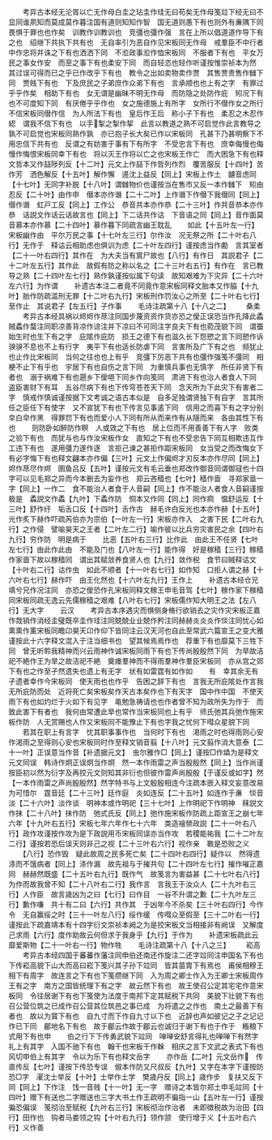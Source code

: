 <!-- { "loadSidebar": true } -->
　　考异古本经无沦胥以亡无作母白圭之玷圭作珪无曰苟矣无作母笺竝下经无曰不显同谁夙知而莫成莫作暮注国有道则知知作智　国无道则愚下有也则外有亷隅下同　畏惧于罪也也作矣　训教作训教训也　竞彊也彊作强　言在上所以倡道道作导下有之也　绍继下共执下共有也　无自率引为恶自作见宋板同无作母　戒羣臣不中行者中作忠将并诛之下有也洒洒下同　不涖政事涖作恤宋板同　不服者下有也　平女万民之事女作安　而至之事下有也柔安下同　而自轻恣也轻作听谨按惟崇祯本为然　其过误可得而已之乎已作改乎下有也　教令之出如卖物卖作贾　其售贾贵售作雠下同　贾贱下有也　下及庶民之子弟庶作众弟下有也　言承顺也也上有之字　有罪过乎乎作矣　相助下有也　女无谓是幽昧不明无作母　而防隐之处防作庇　矧况下有也不可度知下同　有厌倦乎乎作也　女之施德施上有所字　女所行不僣作女之所行不信宋板同僣作信　为人所法下有也　皇后作王后　称小子下有也　柔忍之木忍作綛　谓我不信下有也　以手掣之掣作挈　此言以教道之熟不可启觉作此言教导之孰不可启觉也宋板同熟作孰　亦已抱子长大矣已作以宋板同　孔甚下乃甚明察下不用忠信下共有也　反谓之有妨害于事有下有所字　不受忠言下有也　庶幸侮慢也侮慢作悔恨宋板同幸下有也　将以灭王作将以亡之也宋板王作亡　而大困急下有也释文哲本又作喆陟列反【十二叶】元文上作喆下作哲列作烈　覆苦服反【十四叶】苦作芳　洒色解反【十五叶】解作懈　逷沈上益反【同上】宋板上作土　鑢音虑同【十七叶】无同字补脱【十八叶】谓雠物价也谨按当在售市又反一本作雠下　矧由忍反【二十叶】由作申　僣本亦作谮【二十二叶】上作谮下作僣下我僣同【同上】僣作谮　虹戸工反【同上】工作公　恭音共本亦作恭【二十三叶】作共音恭本亦作恭　话説文作话云话故言也【同上】下二话共作诂　下音语之同【同上】音作面莫音慕本亦作慕【二十四叶】慕作暮下同疏言幽王耽乱
　　如此【十五叶左一行】宋板幽作由　平尔万民之事【十七叶左三行】尔作汝　况无祭之所【二十叶右八行】无作于　释诂云相助虑也俱训为虑【二十叶左四行】谨按虑当作勴　言其室者【二十一叶右四行】其作在　为大夫当有賔尸故也【八行】有作日　其説君子【二十二叶左五行】其作此　故假有防之称以名之【二十三叶右五行】有作在　言已教导之熟【二十四叶左七行】熟作孰谨按似属下句读　故知艰难为下灾异【二十六叶左六行】为作谓
　　补遗古本注二者竟不同竟作意宋板同释文胎本又作脇【十九叶】胎作防疏滥刑无罪【十二叶右九行】宋板刑作罚汝心之所至【二十叶右七行】至作止　其说君子【左五行】子作事
　　毛诗注疏第十八【十八之二】
　　桑柔
　　考异古本经具祸以烬烬作荩注同国步蔑资资作货亦恐之僾正误恐当作孔降此蟊贼蟊作蝥注同职凉善背凉作谅注并下凉曰不可同注字良夫下有也菀茂貌下同　谓蚕始生时也生下有之字　庇隂作庇防　损王之德下有也滋久长下怨愬之言下同愬作诉　骙骙不息也不上有行字　夷平下有也适长防虐下同　言害所及广下有之也　频犹止也止作比宋板同　当何之往也也上有乎　竞彊下厉恶下共有也彊作强笺不彊同　相梗不止下有乎也　宇居下有也自伤之言下同　为重慎兵事也无慎字　所任非贤下有者也　溺于祸难下有也遡乡下僾唈下同乡作向笺同　肃进下有也治人者食人下同　盗臣害财下有耳　五谷尽病下有也下传穹苍苍天下同　念天所为下此灾下有害者二字　慎戒作慎诚谨按据下文考诚之语古本似是　自多足独谓贤独下有自字　言其所任之臣任下有使字　又不宣犹下有也下传言见事逺下同　信用之而喜下有之字分别皁白皁作黑　得罪罚下有也而爱小人下同有所从而来作有从隧而来　各由其性下有也
　　则防卧如醉防作瞑　人或效之下有也　居上位而不用善善下有人字　败类之验下有也　而犹与也与作汝宋板作女　直知之下有也不受忠告下同互相欺违互作工违下有也　遂用彊力遂作逐　言拒己谏之甚拒作距宋板同　女当受之而改悔女下有必字悔下有也释文翩本亦作偏【三叶】元文上作偏烬才刃反本亦作尽同【同上】烬作荩尽作烬　圉鱼吕反【五叶】谨按元文有毛云垂也郑改作御音同谓御冦也十四字可以见毛郑之异而今本删去为妄作也　郑云吝穑也【七叶】穑作啬　寻郑家啬一字【同上】一作二　食不能治人者食于人音嗣【同上】作不能治人者食人音嗣谨按极是　蟊説文作蟊【九叶】下蟊作防　恫本又作同【同上】同作痌　愠舒运反【十三叶】舒作纡　垢舌口反【十四叶】舌作古　赫毛许白反光也本亦作赫【十五叶】光作炙下赫作吓疏芮伯亦为宗伯【一叶左一行】宋板亦作入　之害下民【二叶右九行】之作侵　譬喻昊天之王者【二叶左二行】喻作彼以比兵穷灾害民之余【四叶右九行】穷作防　明是病于
　　比恶【五叶右三行】比作此　由此王不任贤【七叶左七行】由此作此由　不能及门也【八叶左一行】能作得　好是稼穑【三行】稼穑作家啬下故以稼穑同　谓出其赋敛养食贤人也【九行】敛作税　食节曰贼释诂文【十叶右二行】诂作虫　如此不顺者【十一叶右七行】如作知　口拒人谓之赫【十六叶右七行】赫作吓　由王化然也【十六叶左九行】王作上
　　补遗古本经仓兄填兮兄作况注同　亦恐之僾恐作孔宋板同释文稼王申毛音驾【七叶】稼作家下稼穑同宋板同疏无逸云先儒稼穑之艰难【八叶右七行】宋板儒作知大明王之法【左八行】无大字
　　云汉
　　考异古本序遇灾而惧侧身脩行欲销去之灾作灾宋板正嘉作烖销作消经圭璧既卒圭作珪注同兢兢业业兢作矜注同赫赫炎炎炎作惔注同忧心如熏熏作薰宋板同瞻卬昊天卬作仰下皆同注云汉天河也自此至常武六篇宣王之变大雅谨按此十六字释文混入于注当细书也　望其候焉焉作也　荐重下有也靡莫下三牲下同　曾无听聆我精神而兴云雨神作诚宋板同雨下有也下传尚殷殷然下同　为旱故洁祀不絶作王为旱之故洁祀不絶　奠瘗羣神而不得雨羣神作羣臣宋板同　亦从宫之郊下有也之作至孑然遗失也遗上有无字　状有如雷霆有如作如
　　有　幸其余无有孑遗者幸作今宋板同　使天雨也也作乎　告困之辞下有也　言我无所庇隂处作言我无所庇防而处　近将死亡矣宋板矣作天古本矣作也下有天字　国中作中国　不使天雨下有也如灼烂于火如下有见字　黾勉急祷请也也作者曾不知为政所失为作于　而致此害下有者也　我何由常遭此旱也常作当宋板同也上有乎　师氏弛其兵弛作施宋板作防　人无赏赐也人作又宋板同不能豫止下有也字我之忧何下嘒众星貌下同
　　若其在职上有言字　忧其职事事作也　当何时下有也　渇雨之时也得雨则心安作渇雨之至得则心安也宋板同时作至释文销音翦【十八叶】元文翦作消大意泰【二十一叶】正误意当作音【补遗据元文】　虫尔雅作□【同上】谨按□作爞为是释文元文同误　韩诗作炯正误炯当作炯　然一本作雨雷之声当殷殷然【同上】当作尚谨按臣初以然为衍字及再挍元文则知其非衍也但彼作雷声尚殷殷【于谨反或如字】然【一本作雨雷之声尚殷殷然】然字特书与上文殷殷相连今注疏本嵌入释文妄意改易为可惜尔　霆音廷【二十三叶】廷作庭　炎如连反【二十五叶】如连作于亷　惔音淡【二十六叶】淡作谈　明神本或作明祀【三十七叶】上作明祀下作明神　秣説文作抹【二十八叶】抹作防　弛式氏反【同上】弛作施宋板作防疏上距宣王之崩七年六年【十九叶右五行】宋板七年六年作七十六年　类造禬禜政説【二十一叶右八行】政作攻谨按作攻为是下政説用币宋板同误亦当作攻　若稷能祐我【二十二叶左二行】谨按若恐后误天则非己之视【二十三叶右六行】视作亲　斁是恐败之义
　　【八行】恐作毁　疑此故周之民多死亡矣【二十四叶右四行】疑作以　然得遗涤而不饿病者【同上】涤作漏　故先祖与于摧共句【二十四叶左七行】摧作嗺正嘉同　赫赫然既盛【二十五叶右九行】既作气　故笺言为害益甚【二十七叶右八行】为作而故我曾不知【二十八叶右二行】我作言　言我王于汝众人【二十九叶右三行】人作臣　故言歳凶为之曰【七行】曰作目　一谷不升谓之歉【二十九叶左三行】歉作嗛　共十有二曰【六行】共作其　于凶年今不杀矣【三十叶右四行】今作令　无自赢绥之时【三十一叶左八行】绥作缓　传嘒众至假至【三十二叶右一行】谨按此下疏嘉靖本有十四字衍文崇祯本阙之为是挍宋板文当相接非有阙误　又解度己求雨【六行】度作助故云何但求于我身乎【九行】于作为
　　补遗宋板疏此云靡爱斯物【二十一叶右一行】物作牲
　　毛诗注疏第十八【十八之三】
　　崧高
　　考异古本经四国于蕃蕃作藩注同申伯还南还作旋注二还字竝同注申国名下有也下传崧高貌下山大而高曰崧下笺兴其子孙下竝同　皆其苗胄下有焉也　甫侯相穆王相下有周字　故连言之下有也下笺缵继下同　入为周之卿士作入为王卿士宋板周作王有之字　南方之国皆统理下有之字　故云然下有也　故王使召公定其宅宅作意宋板同　令往居谢下有也下笺使为法度于南邦下定其赋税下共同　美貌下壮貌下有也　召公营位筑之已成作召公营其位筑邑之事已成　为将遣之之作也　南土之最善下有者也　故以为寳下有也　自九寸而下作自九寸以下也　近辞也声如彼记之子之记记作已下同　郿地名下有也　故于郿云作故于郿云也诚归于谢下有也于作于　粻粮下式用下有也申
　　伯之行下下传勇武貌下竝同　啴啴安舒言得礼也啴啴下有然字礼上有其字　入国不驰下有也　翰干也宋板干作榦　相庆之言下文武之表式下有也风切申伯上有其字　令以为乐下有也释文岳字
　　亦作岳【二叶】元文岳作　传直传反【七叶】谨按下传恐专误　俶本作防又尺叔反【九叶】又字在本字下谨按防恐□字　濯沈士举反【十叶】士举作土学　樊歳丹反【同上】歳作步　复扶又反下同【同上】下作注　饯一音贱【十一叶】无一字　赠诗之本皆尔郑土申毛竝同【十四叶】赠下有送也二字赠送也三字大书土作王疏明不徧指一山【五叶左一行】谨按徧恐偏误　笺彻治至赋税【九叶右三行】宋板彻治作治者　未即徴税故为治田【四行】田作也　钩者马娄领之钩【十叶右九行】领作颔　使行增于义【十五叶右六行】义作善
